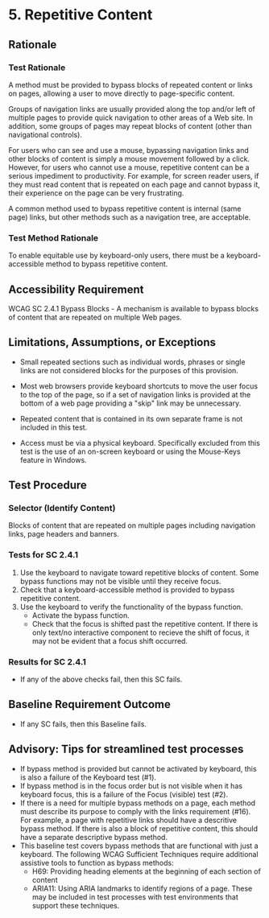 # 5. Repetitive Content 
## Rationale
### Test Rationale
A method must be provided to bypass blocks of repeated content or links on pages, allowing a user to move directly to page-specific content.

Groups of navigation links are usually provided along the top and/or left of multiple pages to provide quick navigation to other areas of a Web site. In addition, some groups of pages may repeat blocks of content (other than navigational controls).

For users who can see and use a mouse, bypassing navigation links and other blocks of content is simply a mouse movement followed by a click. However, for users who cannot use a mouse, repetitive content can be a serious impediment to productivity. For example, for screen reader users, if they must read content that is repeated on each page and cannot bypass it, their experience on the page can be very frustrating. 

A common method used to bypass repetitive content is internal (same page) links, but other methods such as a navigation tree, are acceptable.

### Test Method Rationale
To enable equitable use by keyboard-only users, there must be a keyboard-accessible method to bypass repetitive content. 

## Accessibility Requirement
WCAG SC 2.4.1 Bypass Blocks - A mechanism is available to bypass blocks of content that are repeated on multiple Web pages.

## Limitations, Assumptions, or Exceptions
* Small repeated sections such as individual words, phrases or single links are not considered blocks for the purposes of this provision.
* Most web browsers provide keyboard shortcuts to move the user focus to the top of the page, so if a set of navigation links is provided at the bottom of a web page providing a "skip" link may be unnecessary. 
* Repeated content that is contained in its own separate frame is not included in this test.

* Access must be via a physical keyboard. Specifically excluded from this test is the use of an on-screen keyboard or using the Mouse-Keys feature in Windows. 

## Test Procedure
### Selector (Identify Content)
Blocks of content that are repeated on multiple pages including navigation links, page headers and banners.

### Tests for SC 2.4.1
1.	Use the keyboard to navigate toward repetitive blocks of content. Some bypass functions may not be visible until they receive focus.
2.	Check that a keyboard-accessible method is provided to bypass repetitive content.
3.	Use the keyboard to verify the functionality of the bypass function.
    * Activate the bypass function. 
    * Check that the focus is shifted past the repetitive content. If there is only text/no interactive component to recieve the shift of focus, it may not be evident that a focus shift occurred.

### Results for SC 2.4.1 
* If any of the above checks fail, then this SC fails.

## Baseline Requirement Outcome
* If any SC fails, then this Baseline fails.

## Advisory: Tips for streamlined test processes
* If bypass method is provided but cannot be activated by keyboard, this is also a failure of the Keyboard test (#1).
* If bypass method is in the focus order but is not visible when it has keyboard focus, this is a failure of the Focus (visible) test (#2). 
* If there is a need for multiple bypass methods on a page, each method must describe its purpose to comply with the links requirement (#16). For example, a page with repetitive links should have a descritive bypass method. If there is also a block of repetitive content, this should have a separate descriptive bypass method.
* This baseline test covers bypass methods that are functional with just a keyboard. The following WCAG Sufficient Techniques require additional assistive tools to function as bypass methods:
    * H69: Providing heading elements at the beginning of each section of content
    * ARIA11: Using ARIA landmarks to identify regions of a page. These may be included in test processes with test environments that support these techniques.
